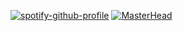 [![spotify-github-profile](https://spotify-github-profile.vercel.app/api/view?uid=o9guoq0d9a5peydmp7jdck9p0&cover_image=true&theme=novatorem&bar_color_cover=false&bar_color=00fbff)](https://github.com/kittinan/spotify-github-profile) 
[![MasterHead](https://w.wallhaven.cc/full/57/wallhaven-57mx15.jpg)](https://github.com/90on)

